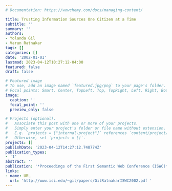 ```yaml
---
# Documentation: https://wowchemy.com/docs/managing-content/

title: Trusting Information Sources One Citizen at a Time
subtitle: ''
summary: ''
authors:
- Yolanda Gil
- Varun Ratnakar
tags: []
categories: []
date: '2002-01-01'
lastmod: 2023-04-12T10:27:12-04:00
featured: false
draft: false

# Featured image
# To use, add an image named `featured.jpg/png` to your page's folder.
# Focal points: Smart, Center, TopLeft, Top, TopRight, Left, Right, BottomLeft, Bottom, BottomRight.
image:
  caption: ''
  focal_point: ''
  preview_only: false

# Projects (optional).
#   Associate this post with one or more of your projects.
#   Simply enter your project's folder or file name without extension.
#   E.g. `projects = ["internal-project"]` references `content/project/deep-learning/index.md`.
#   Otherwise, set `projects = []`.
projects: []
publishDate: '2023-04-12T14:27:12.748774Z'
publication_types:
- '1'
abstract: ''
publication: '*Proceedings of the First Semantic Web Conference (ISWC)*'
links:
- name: URL
  url: 'http://www.isi.edu/~gil/papers/GilRatnakarISWC2002.pdf '
---
```

